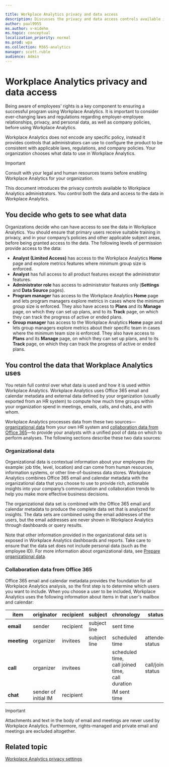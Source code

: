 ```yaml
---

title: Workplace Analytics privacy and data access
description: Discusses the privacy and data access controls available in Workplace Analytics  
author: paul9955
ms.author: v-midehm
ms.topic: conceptual
localization_priority: normal 
ms.prod: wpa
ms.collection: M365-analytics
manager: scott.ruble
audience: Admin
---
```


# Workplace Analytics privacy and data access

Being aware of employees' rights is a key component to ensuring a successful program using Workplace Analytics. It is important to consider ever-changing laws and regulations regarding employer-employee relationships, privacy, and personal data, as well as company policies, before using Workplace Analytics.

Workplace Analytics does not encode any specific policy, instead it provides controls that administrators can use to configure the product to be consistent with applicable laws, regulations, and company policies. Your organization chooses what data to use in Workplace Analytics.

>[!Important]
> Consult with your legal and human resources teams before enabling Workplace Analytics for your organization.

This document introduces the privacy controls available to Workplace Analytics administrators. You control both the data and access to the data in Workplace Analytics.

## You decide who gets to see what data

Organizations decide who can have access to see the data in Workplace Analytics. You should ensure that primary users receive suitable training in privacy, and in your company’s policies and other applicable subject areas, before being granted access to the data. The following levels of permission provide access to the data:

* **Analyst (Limited Access)** has access to the Workplace Analytics **Home** page and explore metrics features where minimum group size is enforced.
* **Analyst** has full access to all product features except the administrator features.
* **Administrator role** has access to administrator features only (**Settings** and **Data Source** pages).
* **Program manager** has access to the Workplace Analytics **Home** page and lets program managers explore metrics in cases where the minimum group size is enforced. They also have access to **Plans** and its **Manage** page, on which they can set up plans, and to its **Track** page, on which they can track the progress of active or ended plans.
* **Group manager** has access to the Workplace Analytics **Home** page and lets group managers explore metrics about their specific team in cases where the minimum team size is enforced. They also have access to **Plans** and its **Manage** page, on which they can set up plans, and to its **Track** page, on which they can track the progress of active or ended plans.

## You control the data that Workplace Analytics uses

You retain full control over what data is used and how it is used within Workplace Analytics. Workplace Analytics uses Office 365 email and calendar metadata and external data defined by your organization (usually exported from an HR system) to compute how much time groups within your organization spend in meetings, emails, calls, and chats, and with whom.

Workplace Analytics processes data from these two sources&mdash;[organizational data](#organizational-data) from your own HR system and [collaboration data from Office 365](#collaboration-data-from-office-365)&mdash;to provide your analysts with a unified pool of data on which to perform analyses. The following sections describe these two data sources: 

### Organizational data

Organizational data is contextual information about your employees (for example: job title, level, location) and can come from human resources, information systems, or other line-of-business data stores. Workplace Analytics combines Office 365 email and calendar metadata with the organizational data that you choose to use to provide rich, actionable insights into your company’s communication and collaboration trends to help you make more effective business decisions.

The organizational data set is combined with the Office 365 email and calendar metadata to produce the complete data set that is analyzed for insights. The data sets are combined using the email addresses of the users, but the email addresses are never shown in Workplace Analytics through dashboards or query results.

Note that other information provided in the organizational data set is exposed in Workplace Analytics dashboards and reports. Take care to ensure that the data set does not include personal data (such as the employee ID).
For more information about organizational data, see [Prepare organizational data](~/setup/prepare-organizational-data.md).

### Collaboration data from Office 365

Office 365 email and calendar metadata provides the foundation for all Workplace Analytics analysis, so the first step is to determine which users you want to include. When you choose a user to be included, Workplace Analytics uses the following information about items in that user's mailbox and calendar:

 | item | originator | recipient | subject | chronology | status | venue | 
 | ---- | ---- | ---- | ---- | ---- | ---- | ---- | 
 | **email** | sender | recipient | subject line | sent time |  |  | 
 | **meeting** | organizer | invitees | subject line | scheduled time | attendee status | scheduled location | 
 | **call** | organizer | invitees |  | scheduled time, <br>call joined time, <br>call duration | call/join status |  | 
 | **chat** | sender of <br>initial IM | recipient |  | IM sent time |  |  | 

<!-- THE ABOVE TABLE MIGHT REPLACE THE FOLLOWING SECTIONS 
#### Header information from email

* Who the sender is
* Who the recipient is
* When was the email sent
* What the subject line is

#### Header information from meetings

* Who organized the meeting
* Who the invitees are and what their attendee status is
* When the meeting was scheduled
* Where the meeting was scheduled to be held
* What the subject line is

#### Header information from instant messages

* Who sent the instant message
* Who received the instant message
* When the instant message was sent

#### Header information from calls

* Who organized the call
* When the call was joined
* Who the invitees were and what their attendee/call join status was
* When the call was scheduled (if it was a scheduled call)
* The duration of the call

-->

> [!Important] 
> Attachments and text in the body of email and meetings are never used by Workplace Analytics. Furthermore, rights-managed and private email and meetings are excluded altogether.

## Related topic

[Workplace Analytics privacy settings](../use/settings.md#privacy-settings)